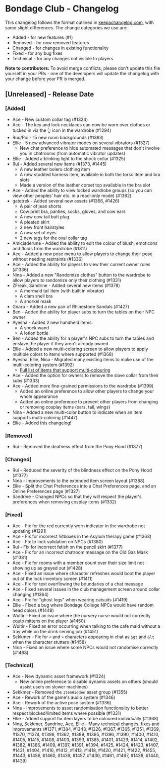 # Bondage Club - Changelog

This changelog follows the format outlined in [keepachangelog.com](https://keepachangelog.com/), with some slight differences. The change categories we use are:

* Added - for new features (#1)
* Removed - for now removed features
* Changed - for changes in existing functionality
* Fixed - for any bug fixes
* Technical - for any changes not visible to players

**Note to contributors:** To avoid merge conflicts, please don't update this file yourself in your PRs - one of the developers will update the changelog with your change before your PR is merged.

## [Unreleased] - Release Date

### [Added]
* Ace - New custom collar tag (#1324)
* Ace - The key and lock necklaces can now be worn over clothes or tucked in via the 👆 icon in the wardrobe (#1294)
* Ruu/Poi - 15 new room backgrounds (#1383)
* Ellie - 5 new advanced vibrator modes on several vibrators (#1327)
    *  New chat preference to hide automated messages that don't involve you in chatrooms (from automatic vibrator updates)
* Ellie - Added a blinking light to the shock collar (#1325)
* Rui - Added several new items (#1373, #1445)
    * A new leather bolero clothing item
    * A new studded harness item, available in both the torso item and bra slots
    * Made a version of the leather corset top available in the bra slot 
* Ace - Added the ability to view locked wardrobe groups (so you can view other peoples' hair etc. in a read-only mode) (#1362)
* gatetrek - Added several new assets (#1366, #1426)
    * A pair of jean shorts
    * Cow print bra, panties, socks, gloves, and cow ears
    * A new cow tail butt plug
    * A pleated skirt
    * 2 new front hairstyles
    * A new set of eyes
    * 2 new tags for the oval collar tag
* Amiciaderune - Added the ability to edit the colour of blush, emoticons and fluids from the wardrobe (#1311)
* Ace - Added a new pose menu to allow players to change their pose without needing restraints (#1336)
* Ace - Added the ability for players to view their current owner rules (#1336)
* Nina - Added a new "Randomize clothes" button to the wardrobe to allow players to randomize only their clothing (#1331)
* ZFreak, Sandrine - Added several new items (#1378)
    * A mermaid tail item (with built in vibrator)
    * A clam shell bra
    * A snorkel mask
* Gnarp - Added a new pair of Rhinestone Sandals (#1427)
* Ben - Added the ability for player subs to turn the tables on their NPC owner
* Ayesha - Added 2 new handheld items:
    * A shock wand
    * A lotion bottle
* Ben - Added the ability for a player's NPC subs to turn the tables and enslave the player if they aren't already owned
* Ellie - Added a new multi-coloring screen to allow players to apply multiple colors to items where supported (#1368)
* Ayesha, Ellie, Nina - Migrated many existing items to make use of the multi-coloring system (#1392)
    * [Full list of items that support multi-colouring](https://gist.github.com/elliesec/76eabcb4c79f937a7ca182a35f4394b9)
* Ace - Added the option for owners to remove the slave collar from their subs (#1333)
* Ace - Added more fine-grained permissions to the wardrobe (#1399)
    * Added an online preference to allow other players to change your whole appearance
    * Added an online preference to prevent other players from changing or removing cosplay items (ears, tail, wings)
* Nina - Added a new multi-color button to indicate when an item supports multi-coloring (#1447)
* Ellie - Added this changelog!
    
### [Removed]
* Rui - Removed the deafness effect from the Pony Hood (#1377)

### [Changed]
* Rui - Reduced the severity of the blindness effect on the Pony Hood (#1377)
* Nina - Improvements to the extended item screen layout (#1388)
* Ellie - Split the Chat Preferences into a Chat Preferences page, and an Online Preferences page (#1327)
* Sandrine - Changed NPCs so that they will respect the player's preferences when removing cosplay items (#1332)

### [Fixed]
* Ace - Fix for the red currently worn indicator in the wardrobe not updating (#1291)
* Ace - Fix for incorrect hitboxes in the Asylum therapy game (#1363)
* Ace - Fix to lock validation on NPCs (#1380)
* Rui - Fix for incorrect fetish on the pencil skirt (#1377) 
* Ace - Fix for an incorrect chatroom message on the Old Gas Mask (#1381)
* Ace - Fix for rooms with a member count over their size limit not showing up as greyed out (#1428)
* Ace - Fixed an issue where character refreshes would boot the player out of the lock inventory screen (#1411)
* Ace - Fix for text overflowing the boundaries of a chat message
* Ace - Fixed several issues in the club management screen around collar changing (#1364)
* Ace - Fix for "ghost legs" when wearing catsuits (#1419)
* Ellie - Fixed a bug where Bondage College NPCs would have random head colors (#1448)
* Wultir - Fixed an issue where the nursery nurse would not correctly equip mittens on the player (#1450)
* Wultir - Fixed an error occurring when talking to the cafe maid without a tray while on the drink serving job (#1451)
* Sekkmer - Fix for `<` and `>` characters appearing in chat as `&gt` and `&lt` when the character stutters (#1458)
* Nina - Fixed an issue where some NPCs would not randomise correctly (#1468)

### [Technical]
* Ace - New dynamic asset framework (#1324)
    * New online preference to disable dynamic assets on others (should assist users on slower machines)
* Sekkmer - Removed the `ItemHidden` asset group (#1355)
* Ace - Rework of the game's audio system (#1346)
* Ace - Rework of the active pose system (#1336)
* Nina - Improvements to asset randomisation functionality to better respect blocked/limited items where possible (#1331)
* Ellie - Added support for item layers to be coloured individually (#1368)
* Nina, Sekkmer, Sandrine, Ace, Ellie - Many technical changes, fixes and improvements (#1371, #1384, #1343, #1326, #1367, #1365, #1351, #1369, #1370, #1374, #1398, #1362, #1389, #1395, #1396, #1390, #1400, #1410, #1405, #1415, #1408, #1403, #1393, #1385, #1401, #1429, #1414, #1402, #1382, #1386, #1409, #1397, #1391, #1394, #1425, #1424, #1423, #1407, #1431, #1404, #1416, #1412, #1413, #1418, #1420, #1421, #1422, #1455, #1443, #1456, #1460, #1436, #1457, #1430, #1461, #1467, #1438, #1440, #1439)
